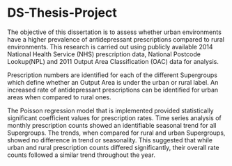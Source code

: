 # DS-Thesis-Project

The objective of this dissertation is to assess whether urban environments
have a higher prevalence of antidepressant prescriptions compared to rural
environments. This research is carried out using publicly available 2014 National Health Service (NHS) prescription data, National Postcode Lookup(NPL) and 2011 Output Area Classification (OAC) data for analysis. 

Prescription numbers are identified for each of the different Supergroups which
define whether an Output Area is under the urban or rural label. An increased
rate of antidepressant prescriptions can be identified for urban areas when
compared to rural ones. 

The Poisson regression model that is implemented
provided statistically significant coefficient values for prescription rates. Time
series analysis of monthly prescription counts showed an identifiable seasonal
trend for all Supergroups. The trends, when compared for rural and urban
Supergroups, showed no difference in trend or seasonality. This suggested that
while urban and rural prescription counts differed significantly, their overall
rate counts followed a similar trend throughout the year.
